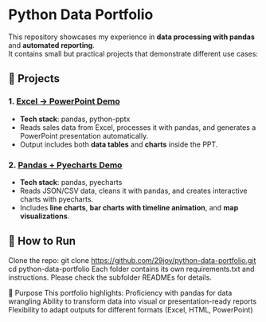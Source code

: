 # Python Data Portfolio

This repository showcases my experience in **data processing with pandas** and **automated reporting**.  
It contains small but practical projects that demonstrate different use cases:

## 📂 Projects

### 1. [Excel → PowerPoint Demo](./excel_to_ppt_demo)

- **Tech stack**: pandas, python-pptx
- Reads sales data from Excel, processes it with pandas, and generates a PowerPoint presentation automatically.
- Output includes both **data tables** and **charts** inside the PPT.

### 2. [Pandas + Pyecharts Demo](./pandas_pyecharts_demo)

- **Tech stack**: pandas, pyecharts
- Reads JSON/CSV data, cleans it with pandas, and creates interactive charts with pyecharts.
- Includes **line charts**, **bar charts with timeline animation**, and **map visualizations**.

## 🚀 How to Run

Clone the repo:
git clone https://github.com/29joy/python-data-portfolio.git
cd python-data-portfolio
Each folder contains its own requirements.txt and instructions.
Please check the subfolder READMEs for details.

🔑 Purpose
This portfolio highlights:
Proficiency with pandas for data wrangling
Ability to transform data into visual or presentation-ready reports
Flexibility to adapt outputs for different formats (Excel, HTML, PowerPoint)
